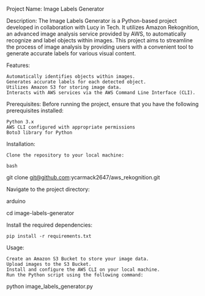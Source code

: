 Project Name: Image Labels Generator

Description:
The Image Labels Generator is a Python-based project developed in collaboration with Lucy in Tech. It utilizes Amazon Rekognition, an advanced image analysis service provided by AWS, to automatically recognize and label objects within images. This project aims to streamline the process of image analysis by providing users with a convenient tool to generate accurate labels for various visual content.

Features:

    Automatically identifies objects within images.
    Generates accurate labels for each detected object.
    Utilizes Amazon S3 for storing image data.
    Interacts with AWS services via the AWS Command Line Interface (CLI).

Prerequisites:
Before running the project, ensure that you have the following prerequisites installed:

    Python 3.x
    AWS CLI configured with appropriate permissions
    Boto3 library for Python

Installation:

    Clone the repository to your local machine:

    bash

git clone git@github.com:ycarmack2647/aws_rekognition.git

Navigate to the project directory:

arduino

cd image-labels-generator

Install the required dependencies:

    pip install -r requirements.txt

Usage:

    Create an Amazon S3 Bucket to store your image data.
    Upload images to the S3 Bucket.
    Install and configure the AWS CLI on your local machine.
    Run the Python script using the following command:

python image_labels_generator.py



